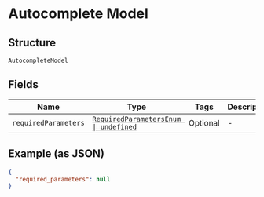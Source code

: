 
# Autocomplete Model

## Structure

`AutocompleteModel`

## Fields

| Name | Type | Tags | Description |
|  --- | --- | --- | --- |
| `requiredParameters` | [`RequiredParametersEnum \| undefined`](../../doc/models/required-parameters-enum.md) | Optional | - |

## Example (as JSON)

```json
{
  "required_parameters": null
}
```

